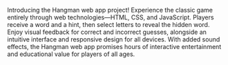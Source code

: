 Introducing the Hangman web app project! Experience the classic game entirely through web technologies—HTML, CSS, and JavaScript. Players receive a word and a hint, then select letters to reveal the hidden word. Enjoy visual feedback for correct and incorrect guesses, alongside an intuitive interface and responsive design for all devices. With added sound effects, the Hangman web app promises hours of interactive entertainment and educational value for players of all ages.
